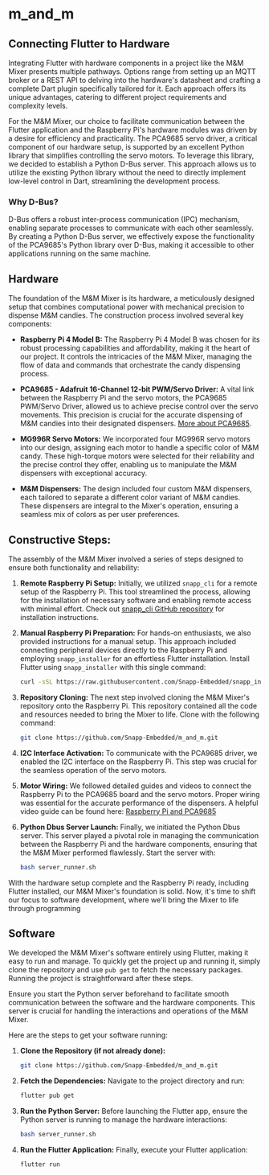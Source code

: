 # m_and_m

## Connecting Flutter to Hardware

Integrating Flutter with hardware components in a project like the M&M Mixer presents multiple pathways. Options range from setting up an MQTT broker or a REST API to delving into the hardware's datasheet and crafting a complete Dart plugin specifically tailored for it. Each approach offers its unique advantages, catering to different project requirements and complexity levels.

For the M&M Mixer, our choice to facilitate communication between the Flutter application and the Raspberry Pi's hardware modules was driven by a desire for efficiency and practicality. The PCA9685 servo driver, a critical component of our hardware setup, is supported by an excellent Python library that simplifies controlling the servo motors. To leverage this library, we decided to establish a Python D-Bus server. This approach allows us to utilize the existing Python library without the need to directly implement low-level control in Dart, streamlining the development process.

### Why D-Bus?

D-Bus offers a robust inter-process communication (IPC) mechanism, enabling separate processes to communicate with each other seamlessly. By creating a Python D-Bus server, we effectively expose the functionality of the PCA9685's Python library over D-Bus, making it accessible to other applications running on the same machine.

## Hardware

The foundation of the M&M Mixer is its hardware, a meticulously designed setup that combines computational power with mechanical precision to dispense M&M candies. The construction process involved several key components:

- **Raspberry Pi 4 Model B:**
  The Raspberry Pi 4 Model B was chosen for its robust processing capabilities and affordability, making it the heart of our project. It controls the intricacies of the M&M Mixer, managing the flow of data and commands that orchestrate the candy dispensing process.

- **PCA9685 - Adafruit 16-Channel 12-bit PWM/Servo Driver:**
  A vital link between the Raspberry Pi and the servo motors, the PCA9685 PWM/Servo Driver, allowed us to achieve precise control over the servo movements. This precision is crucial for the accurate dispensing of M&M candies into their designated dispensers. [More about PCA9685](https://www.adafruit.com/product/815).

- **MG996R Servo Motors:**
  We incorporated four MG996R servo motors into our design, assigning each motor to handle a specific color of M&M candy. These high-torque motors were selected for their reliability and the precise control they offer, enabling us to manipulate the M&M dispensers with exceptional accuracy.

- **M&M Dispensers:**
  The design included four custom M&M dispensers, each tailored to separate a different color variant of M&M candies. These dispensers are integral to the Mixer's operation, ensuring a seamless mix of colors as per user preferences.

## Constructive Steps:

The assembly of the M&M Mixer involved a series of steps designed to ensure both functionality and reliability:

1. **Remote Raspberry Pi Setup:**
   Initially, we utilized `snapp_cli` for a remote setup of the Raspberry Pi. This tool streamlined the process, allowing for the installation of necessary software and enabling remote access with minimal effort. Check out [snapp_cli GitHub repository](https://github.com/Snapp-Embedded/snapp_cli) for installation instructions.

2. **Manual Raspberry Pi Preparation:**
   For hands-on enthusiasts, we also provided instructions for a manual setup. This approach included connecting peripheral devices directly to the Raspberry Pi and employing `snapp_installer` for an effortless Flutter installation. Install Flutter using `snapp_installer` with this single command:
	```bash
   curl -sSL https://raw.githubusercontent.com/Snapp-Embedded/snapp_installer/main/install.sh | bash
	```

3. **Repository Cloning:**
   The next step involved cloning the M&M Mixer's repository onto the Raspberry Pi. This repository contained all the code and resources needed to bring the Mixer to life. Clone with the following command:
   ```bash
   git clone https://github.com/Snapp-Embedded/m_and_m.git
	```

4. **I2C Interface Activation:**
   To communicate with the PCA9685 driver, we enabled the I2C interface on the Raspberry Pi. This step was crucial for the seamless operation of the servo motors.

5. **Motor Wiring:**
   We followed detailed guides and videos to connect the Raspberry Pi to the PCA9685 board and the servo motors. Proper wiring was essential for the accurate performance of the dispensers. A helpful video guide can be found here: [Raspberry Pi and PCA9685](https://www.youtube.com/watch?v=3vQyI2b4e6Y)

6. **Python Dbus Server Launch:**
   Finally, we initiated the Python Dbus server. This server played a pivotal role in managing the communication between the Raspberry Pi and the hardware components, ensuring that the M&M Mixer performed flawlessly. Start the server with:
   ```bash
   bash server_runner.sh
	```


With the hardware setup complete and the Raspberry Pi ready, including Flutter installed, our M&M Mixer's foundation is solid. Now, it's time to shift our focus to software development, where we'll bring the Mixer to life through programming


## Software

We developed the M&M Mixer's software entirely using Flutter, making it easy to run and manage. To quickly get the project up and running it, simply clone the repository and use `pub get` to fetch the necessary packages. Running the project is straightforward after these steps.

Ensure you start the Python server beforehand to facilitate smooth communication between the software and the hardware components. This server is crucial for handling the interactions and operations of the M&M Mixer.

Here are the steps to get your software running:

1. **Clone the Repository (if not already done):**
	``` bash
   git clone https://github.com/Snapp-Embedded/m_and_m.git
	```
2. **Fetch the Dependencies:**
Navigate to the project directory and run:
	``` bash
   flutter pub get
	```
1. **Run the Python Server:**
Before launching the Flutter app, ensure the Python server is running to manage the hardware interactions:
	``` bash
   bash server_runner.sh
	```
1. **Run the Flutter Application:**
Finally, execute your Flutter application:
	``` bash
   flutter run
	```